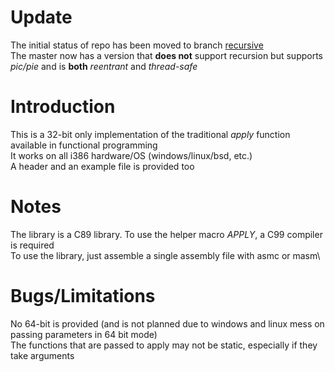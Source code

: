 # Update
The initial status of repo has been moved to branch [recursive](../recursive)\
The master now has a version that **does not** support recursion but supports _pic/pie_ and is **both** *reentrant* and *thread-safe*  

# Introduction
This is a 32-bit only implementation of the traditional *apply* function available in functional programming\
It works on all i386 hardware/OS (windows/linux/bsd, etc.)\
A header and an example file is provided too

# Notes
The library is a C89 library. To use the helper macro *APPLY*, a C99 compiler is required\
To use the library, just assemble a single assembly file with asmc or masm\

# Bugs/Limitations
No 64-bit is provided (and is not planned due to windows and linux mess on passing parameters in 64 bit mode)\
The functions that are passed to apply may not be static, especially if they take arguments
